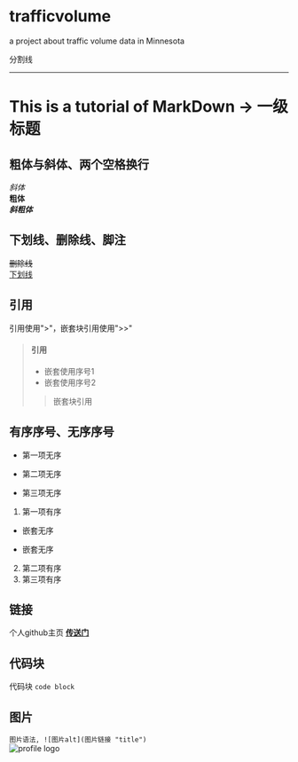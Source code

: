 # trafficvolume
a project about traffic volume data in Minnesota

分割线
***

# This is a tutorial of MarkDown -> 一级标题
## 粗体与斜体、两个空格换行
*斜体*  
**粗体**  
***斜粗体***  

## 下划线、删除线、脚注
~~删除线~~  
<u>下划线</u>  

## 引用
引用使用">"，嵌套块引用使用">>"
> #### 引用
> - 嵌套使用序号1
> - 嵌套使用序号2
>> 嵌套块引用  

## 有序序号、无序序号
* 第一项无序  
+ 第二项无序  
- 第三项无序  

1. 第一项有序
- 嵌套无序
+ 嵌套无序
2. 第二项有序  
3. 第三项有序  


## 链接
个人github主页 **[传送门](https://github.com/jollykuoo)**  

## 代码块
代码块 ``code block``  

## 图片
``图片语法, ![图片alt](图片链接 "title")``  
![profile logo](https://avatars.githubusercontent.com/u/36659762?s=96&v=4)

